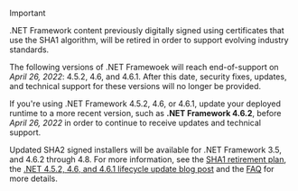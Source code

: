 
> [!IMPORTANT]
> .NET Framework content previously digitally signed using certificates that use the SHA1 algorithm, will be retired in order to support evolving industry standards.
>
> The following versions of .NET Framewoek will reach end-of-support on _April 26, 2022_: 4.5.2, 4.6, and 4.6.1. After this date, security fixes, updates, and technical support for these versions will no longer be provided.
>
> If you're using .NET Framework 4.5.2, 4.6, or 4.6.1, update your deployed runtime to a more recent version, such as **.NET Framework 4.6.2**, before _April 26, 2022_ in order to continue to receive updates and technical support.
>
> Updated SHA2 signed installers will be available for .NET Framework 3.5, and 4.6.2 through 4.8. For more information, see the [SHA1 retirement plan](), the [.NET 4.5.2, 4.6, and 4.6.1 lifecycle update blog post]() and the [FAQ]() for more details.
